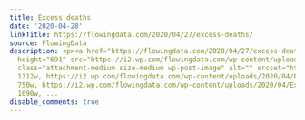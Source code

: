 ```yaml
---
title: Excess deaths
date: '2020-04-28'
linkTitle: https://flowingdata.com/2020/04/27/excess-deaths/
source: FlowingData
description: <p><a href="https://flowingdata.com/2020/04/27/excess-deaths/"><img width="750"
  height="691" src="https://i2.wp.com/flowingdata.com/wp-content/uploads/2020/04/Excess-deaths.png?fit=750%2C691&amp;ssl=1"
  class="attachment-medium size-medium wp-post-image" alt="" srcset="https://i2.wp.com/flowingdata.com/wp-content/uploads/2020/04/Excess-deaths.png?w=1312&amp;ssl=1
  1312w, https://i2.wp.com/flowingdata.com/wp-content/uploads/2020/04/Excess-deaths.png?resize=750%2C691&amp;ssl=1
  750w, https://i2.wp.com/flowingdata.com/wp-content/uploads/2020/04/Excess-deaths.png?resize=1090%2C1004&amp;ssl=1
  1090w, ...
disable_comments: true
---
```

<p><a href="https://flowingdata.com/2020/04/27/excess-deaths/"><img width="750" height="691" src="https://i2.wp.com/flowingdata.com/wp-content/uploads/2020/04/Excess-deaths.png?fit=750%2C691&amp;ssl=1" class="attachment-medium size-medium wp-post-image" alt="" srcset="https://i2.wp.com/flowingdata.com/wp-content/uploads/2020/04/Excess-deaths.png?w=1312&amp;ssl=1 1312w, https://i2.wp.com/flowingdata.com/wp-content/uploads/2020/04/Excess-deaths.png?resize=750%2C691&amp;ssl=1 750w, https://i2.wp.com/flowingdata.com/wp-content/uploads/2020/04/Excess-deaths.png?resize=1090%2C1004&amp;ssl=1 1090w, ...